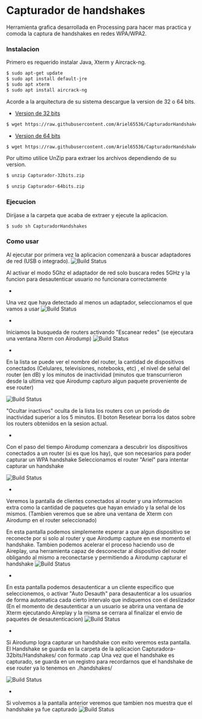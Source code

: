 # Capturador de handshakes
Herramienta grafica desarrollada en Processing para hacer mas practica y comoda la captura de handshakes en redes WPA/WPA2.

### Instalacion
Primero es requerido instalar Java, Xterm y Aircrack-ng.
```sh
$ sudo apt-get update
$ sudo apt install default-jre
$ sudo apt xterm
$ sudo apt install aircrack-ng
```
Acorde a la arquitectura de su sistema descargue la version de 32 o 64 bits.
- [Version de 32 bits](https://github.com/Ariel65536/CapturadorHandshakes/raw/master/bin/Capturador-32bits.zip)
 ```sh
$ wget https://raw.githubusercontent.com/Ariel65536/CapturadorHandshakes/master/bin/Capturador-32bits.zip
``` 

- [Version de 64 bits](https://github.com/Ariel65536/CapturadorHandshakes/raw/master/bin/Capturador-64bits.zip)

```sh
$ wget https://raw.githubusercontent.com/Ariel65536/CapturadorHandshakes/master/bin/Capturador-64bits.zip
``` 

Por ultimo utilice UnZip para extraer los archivos dependiendo de su version.
```sh
$ unzip Capturador-32bits.zip
``` 
```sh
$ unzip Capturador-64bits.zip
``` 

### Ejecucion
Dirijase a la carpeta que acaba de extraer y ejecute la aplicacion.
```sh
$ sudo sh CapturadorHandshakes
``` 

### Como usar
Al ejecutar por primera vez la aplicacion comenzará a buscar adaptadores de red (USB o integrado).
![Build Status](https://github.com/Ariel65536/CapturadorHandshakes/raw/master/Imagenes/PantallaPrincipal1.png)

Al activar el modo 5Ghz el adaptador de red solo buscara redes 5GHz y la funcion para desautenticar usuario no funcionara correctamente

-

Una vez que haya detectado al menos un adaptador, seleccionamos el que vamos a usar
![Build Status](https://github.com/Ariel65536/CapturadorHandshakes/raw/master/Imagenes/PantallaPrincipal2.png)

-

Iniciamos la busqueda de routers activando "Escanear redes" (se ejecutara una ventana Xterm con Airodump)
![Build Status](https://github.com/Ariel65536/CapturadorHandshakes/raw/master/Imagenes/PantallaRouters1.png)

-

En la lista se puede ver el nombre del router, la cantidad de dispositivos conectados (Celulares, televisiones, notebooks, etc) , el nivel de señal del router (en dB) y los minutos de inactividad (minutos que transcurrieron desde la ultima vez que Airodump capturo algun paquete proveniente de ese router)

![Build Status](https://github.com/Ariel65536/CapturadorHandshakes/raw/master/Imagenes/PantallaRouters2.png)

"Ocultar inactivos" oculta de la lista los routers con un periodo de inactividad superior a los 5 minutos.
El boton Resetear borra los datos sobre los routers obtenidos en la sesion actual.

-

Con el paso del tiempo Airodump comenzara a descubrir los dispositivos conectados a un router (si es que los hay), que son necesarios para poder capturar un WPA handshake
Seleccionamos el router "Ariel" para intentar capturar un handshake

![Build Status](https://github.com/Ariel65536/CapturadorHandshakes/raw/master/Imagenes/PantallaRouters3.png)

-

Veremos la pantalla de clientes conectados al router y una informacion extra como la cantidad de paquetes que hayan enviado y la señal de los mismos. (Tambien veremos que se abre una ventana de Xterm con Airodump en el router seleccionado)

En esta pantalla podemos simplemente esperar a que algun dispositivo se reconecte por si solo al router y que Airodump capture en ese momento el handshake.
Tambien podemos acelerar el proceso haciendo uso de Aireplay, una herramienta capaz de desconectar al dispositivo del router obligando al mismo a reconectarse y permitiendo a Airodump capturar el handshake
![Build Status](https://github.com/Ariel65536/CapturadorHandshakes/raw/master/Imagenes/PantallaClientes1.png)

-

En esta pantalla podemos desautenticar a un cliente especifico que seleccionemos, o activar "Auto Desauth" para desautenticar a los usuarios de forma automatica cada cierto intervalo que indiquemos con el deslizador
(En el momento de desautenticar a un usuario se abrira una ventana de Xterm ejecutando Aireplay y la misma se cerrara al finalizar el envio de paquetes de desautenticacion)
![Build Status](https://github.com/Ariel65536/CapturadorHandshakes/raw/master/Imagenes/PantallaClientes2.png)

-

Si Airodump logra capturar un handshake con exito veremos esta pantalla.
El Handshake se guarda en la carpeta de la aplicacion Capturadora-32bits/Handshakes/ con formato .cap
Una vez que el handshake es capturado, se guarda en un registro para recordarnos que el handshake de ese router ya lo tenemos en ./handshakes/

![Build Status](https://github.com/Ariel65536/CapturadorHandshakes/raw/master/Imagenes/PantallaClientes3.png)

-

Si volvemos a la pantalla anterior veremos que tambien nos muestra que el handshake ya fue capturado
![Build Status](https://github.com/Ariel65536/CapturadorHandshakes/raw/master/Imagenes/PantallaRouters4.png)
